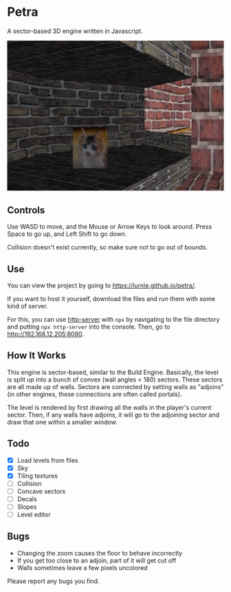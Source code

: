 # Petra
A sector-based 3D engine written in Javascript.

![screenshot](./img/screenshot.png)


## Controls
Use WASD to move, and the Mouse or Arrow Keys to look around. Press Space to go up, and Left Shift to go down.

Collision doesn't exist currently, so make sure not to go out of bounds.
## Use
You can view the project by going to https://lurnie.github.io/petra/.

If you want to host it yourself, download the files and run them with some kind of server.

For this, you can use [http-server](https://github.com/http-party/http-server) with ```npx``` by navigating to the file directory and putting ```npx http-server``` into the console. Then, go to http://192.168.12.205:8080.

## How It Works
This engine is sector-based, similar to the Build Engine. Basically, the level is split up into a bunch of convex (wall angles < 180) sectors. These sectors are all made up of walls. Sectors are connected by setting walls as "adjoins" (in other engines, these connections are often called portals).

The level is rendered by first drawing all the walls in the player's current sector.
Then, if any walls have adjoins, it will go to the adjoining sector and draw that one within a smaller window.
## Todo
-  [x] Load levels from files
- [x] Sky
- [x] Tiling textures
- [ ] Collision
- [ ] Concave sectors
- [ ] Decals
- [ ] Slopes
-  [ ] Level editor

## Bugs
- Changing the zoom causes the floor to behave incorrectly
- If you get too close to an adjoin, part of it will get cut off
- Walls sometimes leave a few pixels uncolored

Please report any bugs you find.